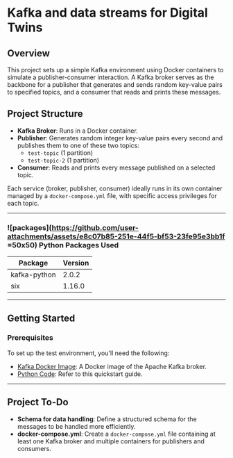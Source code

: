 # Kafka and data streams for Digital Twins

## Overview
This project sets up a simple Kafka environment using Docker containers to simulate a publisher-consumer interaction. A Kafka broker serves as the backbone for a publisher that generates and sends random key-value pairs to specified topics, and a consumer that reads and prints these messages.

## Project Structure

- **Kafka Broker**: Runs in a Docker container.
- **Publisher**: Generates random integer key-value pairs every second and publishes them to one of these two topics:
  - `test-topic` (1 partition)
  - `test-topic-2` (1 partition)
- **Consumer**: Reads and prints every message published on a selected topic.

Each service (broker, publisher, consumer) ideally runs in its own container managed by a `docker-compose.yml` file, with specific access privileges for each topic.

---

### ![packages](https://github.com/user-attachments/assets/e8c07b85-251e-44f5-bf53-23fe95e3bb1f =50x50) Python Packages Used
| Package       | Version |
|---------------|---------|
| kafka-python  | 2.0.2   |
| six           | 1.16.0  |

---

## Getting Started

### Prerequisites
To set up the test environment, you'll need the following:
- [Kafka Docker Image](https://hub.docker.com/r/apache/kafka): A Docker image of the Apache Kafka broker.
- [Python Code](https://needablackcoffee.medium.com/learn-apache-kafka-with-these-python-examples-454b5275109e): Refer to this quickstart guide.

---

## Project To-Do
- **Schema for data handling**: Define a structured schema for the messages to be handled more efficiently.
- **docker-compose.yml**: Create a `docker-compose.yml` file containing at least one Kafka broker and multiple containers for publishers and consumers.
